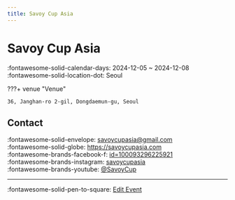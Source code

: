 ```yaml
---
title: Savoy Cup Asia
---
```


# Savoy Cup Asia 

:fontawesome-solid-calendar-days: 2024-12-05 ~ 2024-12-08  
:fontawesome-solid-location-dot: Seoul  


???+ venue "Venue"

    36, Janghan-ro 2-gil, Dongdaemun-gu, Seoul  

## Contact

:fontawesome-solid-envelope: <savoycupasia@gmail.com>  
:fontawesome-solid-globe: <https://savoycupasia.com>  
:fontawesome-brands-facebook-f: [id=100093296225921](https://www.facebook.com/profile.php?id=100093296225921)  
:fontawesome-brands-instagram: [savoycupasia](http://instagram.com/savoycupasia)  
:fontawesome-brands-youtube: [@SavoyCup](https://youtube.com/@SavoyCup)  

---

:fontawesome-solid-pen-to-square: [Edit Event](https://github.com/swingdance/events/issues/new?assignees=&labels=update+event&projects=&template=03-update_entity.yml&title=Update%20Event%3A%202024%2Fko_KR%20%E2%80%A2%20Savoy%20Cup%20Asia&region=ko_KR&year=2024&id=savoy-cup-asia-2024&name=Savoy%20Cup%20Asia&org_id=)
